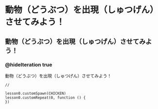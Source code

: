 # 動物（どうぶつ）を出現（しゅつげん）させてみよう！
## 動物（どうぶつ）を出現（しゅつげん）させてみよう！
### @hideIteration true
動物（どうぶつ）を出現（しゅつげん）させてみよう！
```template
//
```
```ghost
lesson0.customSpawn(CHICKEN)
lesson0.customRepeat(0, function () { 
})
```
